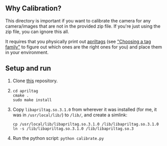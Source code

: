 ## Why Calibration?

This directory is important if you want to calibrate the camera for any camera/images that are not in the provided zip file. If you're just using the zip file, you can ignore this all.

It requires that you physically print out [apriltags](https://github.com/AprilRobotics/apriltag-imgs/tree/master/tagStandard41h12) (see ["Choosing a tag family"](https://github.com/AprilRobotics/apriltag/wiki/AprilTag-User-Guide#choosing-a-tag-family) to figure out which ones are the right ones for you) and place them in your environment.

## Setup and run

1. Clone [this](https://github.com/AprilRobotics/apriltag.git) repository.
2. ```
   cd apriltag
   cmake .
   sudo make install
   ```
3. Copy ```libapriltag.so.3.1.0``` from wherever it was installed (for me, it was in ```/usr/local/lib/```) to ```/lib/```, and create a simlink:
   ```
   cp /usr/local/lib/libapriltag.so.3.1.0 /lib/libapriltag.so.3.1.0
   ln -s /lib/libapriltag.so.3.1.0 /lib/libapriltag.so.3
   ```
4. Run the python script: ```python calibrate.py```